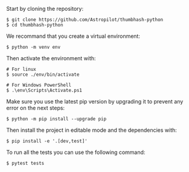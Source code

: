 Start by cloning the repository:
```console
$ git clone https://github.com/Astropilot/thumbhash-python
$ cd thumbhash-python
```

We recommand that you create a virtual environment:
```console
$ python -m venv env
```

Then activate the environment with:
```console
# For linux
$ source ./env/bin/activate

# For Windows PowerShell
$ .\env\Scripts\Activate.ps1
```

Make sure you use the latest pip version by upgrading it to prevent any error on the next steps:
```console
$ python -m pip install --upgrade pip
```

Then install the project in editable mode and the dependencies with:
```console
$ pip install -e '.[dev,test]'
```

To run all the tests you can use the following command:
```console
$ pytest tests
```
